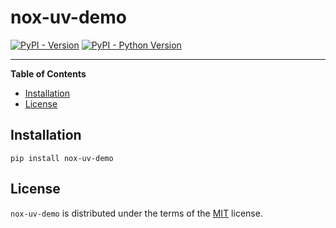 # nox-uv-demo

[![PyPI - Version](https://img.shields.io/pypi/v/nox-uv-demo.svg)](https://pypi.org/project/nox-uv-demo)
[![PyPI - Python Version](https://img.shields.io/pypi/pyversions/nox-uv-demo.svg)](https://pypi.org/project/nox-uv-demo)

-----

**Table of Contents**

- [Installation](#installation)
- [License](#license)

## Installation

```console
pip install nox-uv-demo
```

## License

`nox-uv-demo` is distributed under the terms of the [MIT](https://spdx.org/licenses/MIT.html) license.
